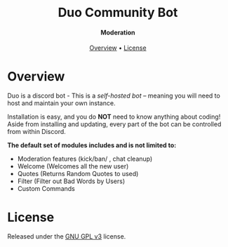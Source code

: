 <h1 align="center">
  <br>
  <br>
  Duo Community Bot
  <br>
</h1>

<h4 align="center"> Moderation</h4>




<p align="center">
  <a href="#overview">Overview</a>
  •
  <a href="#license">License</a>
</p>

# Overview

Duo is a discord bot - This is a *self-hosted bot* – meaning you will need
to host and maintain your own instance. 

Installation is easy, and you do **NOT** need to know anything about coding! Aside
from installing and updating, every part of the bot can be controlled from within Discord.

**The default set of modules includes and is not limited to:**

- Moderation features (kick/ban/ , chat cleanup)
- Welcome (Welcomes all the new user)
- Quotes (Returns Random Quotes to used)
- Filter (Filter out Bad Words by Users)
- Custom Commands


# License

Released under the [GNU GPL v3](https://www.gnu.org/licenses/gpl-3.0.en.html) license.

